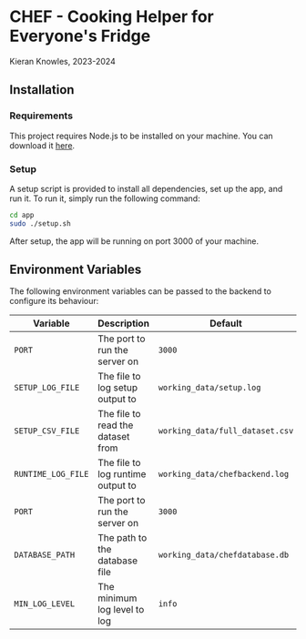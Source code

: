 # CHEF - Cooking Helper for Everyone's Fridge

Kieran Knowles, 2023-2024

## Installation

### Requirements
This project requires Node.js to be installed on your machine. You can download it [here](https://nodejs.org/en/download/).

### Setup
A setup script is provided to install all dependencies, set up the app, and run it. To run it, simply run the following command:
```bash
cd app
sudo ./setup.sh
```

After setup, the app will be running on port 3000 of your machine.

## Environment Variables
The following environment variables can be passed to the backend to configure its behaviour:

| Variable           | Description                       | Default                         |
|--------------------|-----------------------------------|---------------------------------|
| `PORT`             | The port to run the server on     | `3000`                          |
| `SETUP_LOG_FILE`   | The file to log setup output to   | `working_data/setup.log`        |
| `SETUP_CSV_FILE`   | The file to read the dataset from | `working_data/full_dataset.csv` |
| `RUNTIME_LOG_FILE` | The file to log runtime output to | `working_data/chefbackend.log`  |
| `PORT`             | The port to run the server on     | `3000`                          |
| `DATABASE_PATH`    | The path to the database file     | `working_data/chefdatabase.db`  |
| `MIN_LOG_LEVEL`    | The minimum log level to log      | `info`                          |
